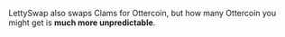 LettySwap also swaps Clams for Ottercoin, but how many Ottercoin you might get is **much more unpredictable**.
